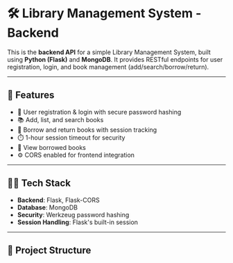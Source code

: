 # 🛠️ Library Management System - Backend

This is the **backend API** for a simple Library Management System, built using **Python (Flask)** and **MongoDB**. It provides RESTful endpoints for user registration, login, and book management (add/search/borrow/return).

---

## 🚀 Features

- 🔐 User registration & login with secure password hashing
- 📚 Add, list, and search books
- 📖 Borrow and return books with session tracking
- ⏱️ 1-hour session timeout for security
- 🧾 View borrowed books
- ⚙️ CORS enabled for frontend integration

---

## 🧑‍💻 Tech Stack

- **Backend**: Flask, Flask-CORS
- **Database**: MongoDB
- **Security**: Werkzeug password hashing
- **Session Handling**: Flask's built-in session

---

## 📂 Project Structure
